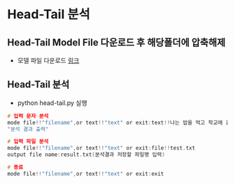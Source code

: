 # Head-Tail 분석

## Head-Tail Model File 다운로드 후 해당폴더에 압축해제
* 모델 파일 다운로드
[링크](https://drive.google.com/file/d/1MKdsrMn0smQVtaG-cL_eM2NVCaum3R9k/view?usp=sharing)

## Head-Tail 분석
* python head-tail.py 실행
```c 
# 입력 문자 분석
mode file!!"filename",or text!!"text" or exit:text!!나는 밥을 먹고 학교에 갔다.
"분석 결과 출력"

# 입력 파일 분석
mode file!!"filename",or text!!"text" or exit:file!!test.txt
output file name:result.txt(분석결과 저장할 파일명 입력)

# 종료
mode file!!"filename",or text!!"text" or exit:exit
```
